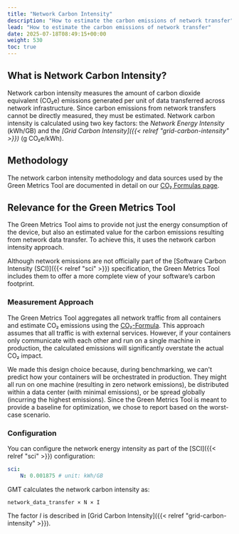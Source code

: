 ```yaml
---
title: "Network Carbon Intensity"
description: "How to estimate the carbon emissions of network transfer"
lead: "How to estimate the carbon emissions of network transfer"
date: 2025-07-18T08:49:15+00:00
weight: 530
toc: true
---
```


## What is Network Carbon Intensity?

Network carbon intensity measures the amount of carbon dioxide equivalent (CO₂e) emissions generated per unit of data transferred across network infrastructure.
Since carbon emissions from network transfers cannot be directly measured, they must be estimated. Network carbon intensity is calculated using two key factors: the *Network Energy Intensity* (kWh/GB) and the *[Grid Carbon Intensity]({{< relref "grid-carbon-intensity" >}})* (g CO₂e/kWh).

## Methodology

The network carbon intensity methodology and data sources used by the Green Metrics Tool are documented in detail on our [CO₂ Formulas page](https://www.green-coding.io/CO2-formulas/#gigabytes-to-kwh).

## Relevance for the Green Metrics Tool

The Green Metrics Tool aims to provide not just the energy consumption of the device, but also an estimated value for the carbon emissions resulting from network data transfer. To achieve this, it uses the network carbon intensity approach.

Although network emissions are not officially part of the [Software Carbon Intensity (SCI)]({{< relref "sci" >}}) specification, the Green Metrics Tool includes them to offer a more complete view of your software’s carbon footprint.

### Measurement Approach

The Green Metrics Tool aggregates all network traffic from all containers and estimate CO₂ emissions using the [CO₂-Formula](https://www.green-coding.io/CO2-formulas). This approach assumes that all traffic is with external services. However, if your containers only communicate with each other and run on a single machine in production, the calculated emissions will significantly overstate the actual CO₂ impact.

We made this design choice because, during benchmarking, we can't predict how your containers will be orchestrated in production. They might all run on one machine (resulting in zero network emissions), be distributed within a data center (with minimal emissions), or be spread globally (incurring the highest emissions). Since the Green Metrics Tool is meant to provide a baseline for optimization, we chose to report based on the worst-case scenario.

### Configuration

You can configure the network energy intensity as part of the [SCI]({{< relref "sci" >}}) configuration:

```yml
sci:
    N: 0.001875 # unit: kWh/GB
```

GMT calculates the network carbon intensity as:

```plain
network_data_transfer × N × I
```

The factor *I* is described in [Grid Carbon Intensity]({{< relref "grid-carbon-intensity" >}}).
